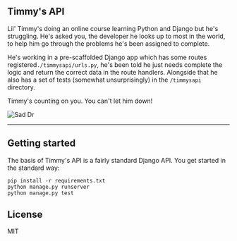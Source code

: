 ## Timmy's API

Lil' Timmy's doing an online course learning Python and Django but he's struggling. He's asked you, the developer he looks up to most in the world, to help him go through the problems he's been assigned to complete.

He's working in a pre-scaffolded Django app which has some routes registered`./timmysapi/urls.py`, he's been told he just needs complete the logic and return the correct data in the route handlers. Alongside that he also has a set of tests (somewhat unsurprisingly) in the `/timmysapi` directory.

Timmy's counting on you. You can't let him down!

![Sad Dr](http://mashable.com/wp-content/uploads/2013/07/Dr.-Who.gif)

----

## Getting started

The basis of Timmy's API is a fairly standard Django API. You get started in the standard way:

```
pip install -r requirements.txt
python manage.py runserver
python manage.py test
```

## License

MIT
